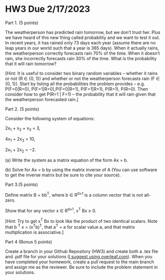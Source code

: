 # HW3 Due 2/17/2023

Part 1. (5 points)

The weatherperson has predicted rain tomorrow, but we don’t
trust her. Plus we have heard of this new thing called probability and we want to test it out. In recent years, it
has rained only 73 days each year (assume there are no leap years in our world such that a year is 365 days).
When it actually rains, the weatherperson correctly forecasts rain 70% of the time. When it doesn’t rain, she
incorrectly forecasts rain 30% of the time. What is the probability that it will rain tomorrow?

[Hint: It is useful to consider two binary random variables – whether it rains or not (R ∈ {0, 1}) and whether
or not the weatherperson forecasts rain (F ∈ {0, 1}). Start by listing all the probabilities the problem provides
– e.g. P(F=0|R=0), P(F=1|R=0),P(F=0|R=1), P(F=1|R=1), P(R=1), P(R=0). Then consider how to get
P(R=1 | F=1) – the probability that it will rain given that the weatherperson forecasted rain.]

Part 2. (5 points)

Consider the following system of equations:

2x<sub>1</sub> + x<sub>2</sub> + x<sub>3</sub> = 3,

4x<sub>1</sub> + 2x<sub>3</sub> = 10,

2x<sub>1</sub> + 2x<sub>2</sub> = −2.

(a) Write the system as a matrix equation of the form Ax = b.

(b) Solve for Ax = b by using the matrix inverse of A (You can use software to get the inverse matrix but be sure to cite your source).

Part 3.(5 points)

Define matrix B = bb<sup>T</sup>, where b ∈ R<sup>d×1</sup> is a column vector that is not all-zero. 

Show that for any vector x ∈ R<sup>d×1</sup>, x<sup>T</sup> Bx ≥ 0.

[Hint: Try to get x<sup>T</sup> Bx to look like the product of two identical scalars. Note that b
<sup>T</sup> x = (x<sup>T</sup>b)<sup>T</sup>, that a<sup>T</sup> = a for scalar value a, and that matrix multiplication is associative.]

Part 4 (Bonus 5 points)

Create a branch in your Github Repository (HW3) and create both a .tex file and .pdf file for your solutions ([I suggest using overleaf.com](https://www.overleaf.com/)). When you have completed your homework, create a pull request to the main branch and assign me as the reviewer. Be sure to include the problem statement in your solutions.

